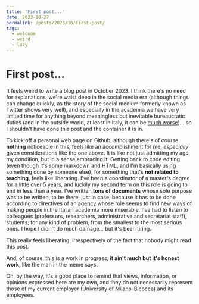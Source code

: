 ```yaml
---
title: 'First post...'
date: 2023-10-27
permalink: /posts/2023/10/First-post/
tags:
  - welcome
  - weird
  - lazy
---
```


# First post...

It feels weird to write a blog post in October 2023. I think there's no need for explanations, we're waist deep in the social media era (although things can change quickly, as the story of the social medium formerly known as Twitter shows very well), and especially in the academia we have very limited time for anything beyond meaningless but inevitable bureaucratic duties (and in the outside world, at least in Italy, it can be [much worse](https://www.goodreads.com/book/show/159083658-le-grandi-dimissioni))... so I shouldn't have done this post and the container it is in.

To kick off a personal web page on Github, although there's of course __nothing__ noticeable in this, feels like an accomplishment for me, *especially* given considerations like the one above. It is like not just admitting my age, my condition, but in a sense embracing it. Getting back to code editing (even though it's some markdown and HTML, and I'm basically using something done by someone else), for something that's __not related to teaching__, feels like liberating. I've been a coordinator of a master's degree for a little over 5 years, and luckily my second term on this role is going to end in less than a year. I've written __tons of documents__ whose sole purpose was to be written, to be there, just in case, because it has to be done according to directives of an [agency](https://www.anvur.it/) whose role seems to find new ways of making people in the Italian academia more miserable. I've had to listen to colleagues (professors, researchers, administrative and secretariat staff), students, for any kind of problem, from the smallest to the most serious ones. I hope I didn't do much damage... but it's been tiring.

This really feels liberating, irrespectively of the fact that nobody might read this post.

And, of course, this is a work in progress, __it ain't much but it's honest work__, like the man in the meme says.

Oh, by the way, it's a good place to remind that views, information, or opinions expressed here are my own, and they do not necessarily represent those of my current employer (University of Milano-Bicocca) and its employees.
